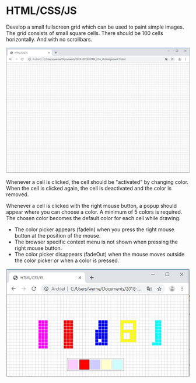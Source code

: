 # HTML/CSS/JS
Develop a small fullscreen grid which can be used to paint simple images. The grid consists of small square cells.
There should be 100 cells horizontally. And with no scrollbars.

![Screenshot](grid1.JPG)

Whenever a cell is clicked, the cell should be "activated" by changing color.
When the cell is clicked again, the cell is deactivated and the color is removed.

Whenever a cell is clicked with the right mouse button, a popup should appear where you can choose a
color. A minimum of 5 colors is required. The chosen color becomes the default color for each cell while
drawing.
* The color picker appears (fadeIn) when you press the right mouse button at the position of the
mouse.
* The browser specific context menu is not shown when pressing the right mouse button.
* The color picker disappears (fadeOut) when the mouse moves outside the color picker or when a
color is pressed.

![Screenshot](grid2.JPG)

